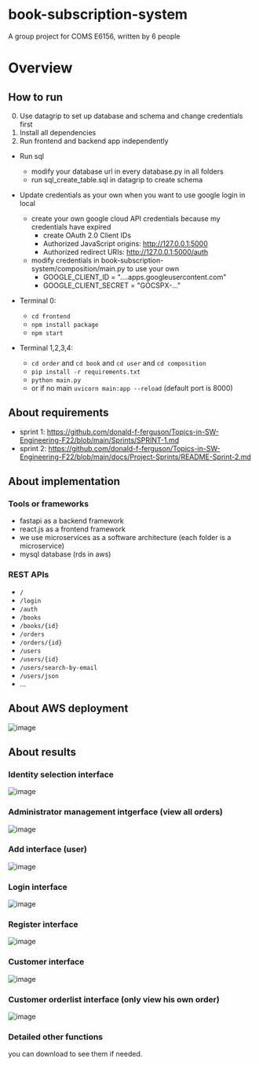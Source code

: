 # book-subscription-system
A group project for COMS E6156, written by 6 people

# Overview

## How to run

0. Use datagrip to set up database and schema and change credentials first
1. Install all dependencies
2. Run frontend and backend app independently

- Run sql
  - modify your database url in every database.py in all folders
  - run sql_create_table.sql in datagrip to create schema
  
- Update credentials as your own when you want to use google login in local
  - create your own google cloud API credentials because my credentials have expired
    - create OAuth 2.0 Client IDs
    - Authorized JavaScript origins: http://127.0.0.1:5000
    - Authorized redirect URIs: http://127.0.0.1:5000/auth
  - modify credentials in book-subscription-system/composition/main.py to use your own 
    - GOOGLE_CLIENT_ID = "....apps.googleusercontent.com"
    - GOOGLE_CLIENT_SECRET = "GOCSPX-..."

- Terminal 0: 
  - `cd frontend`
  - `npm install package`
  - `npm start`

- Terminal 1,2,3,4: 
  - `cd order` and `cd book` and `cd user` and `cd composition`
  - `pip install -r requirements.txt`
  - `python main.py`
  - or if no main `uvicorn main:app --reload` (default port is 8000)
  
## About requirements

- sprint 1: https://github.com/donald-f-ferguson/Topics-in-SW-Engineering-F22/blob/main/Sprints/SPRINT-1.md
- sprint 2: https://github.com/donald-f-ferguson/Topics-in-SW-Engineering-F22/blob/main/docs/Project-Sprints/README-Sprint-2.md

## About implementation

### Tools or frameworks
- fastapi as a backend framework
- react.js as a frontend framework
- we use microservices as a software architecture (each folder is a microservice)
- mysql database (rds in aws)

### REST APIs
- `/`
- `/login`
- `/auth`
- `/books`
- `/books/{id}`
- `/orders`
- `/orders/{id}`
- `/users`
- `/users/{id}`
- `/users/search-by-email`
- `/users/json`
- ...

## About AWS deployment

![image](https://user-images.githubusercontent.com/42087697/211357136-18800b38-5c28-435e-bb04-9503b57d2988.png)

## About results

### Identity selection interface
![image](https://user-images.githubusercontent.com/42087697/211355139-bab26d84-8213-4b47-8536-1d4b8cc3c468.png)

### Administrator management intgerface (view all orders)
![image](https://user-images.githubusercontent.com/42087697/211355432-70fdd37d-8ead-4e14-838f-086a439b3a69.png)

### Add interface (user)
![image](https://user-images.githubusercontent.com/42087697/211355714-3b06823d-1b1b-4bee-bf2d-947301bd768c.png)

### Login interface
![image](https://user-images.githubusercontent.com/42087697/211355817-5f4c018f-e7e1-44c7-bd08-56bc23177f4d.png)

### Register interface
![image](https://user-images.githubusercontent.com/42087697/211355857-2a771a11-fdc0-4ab1-af48-f2615ae5d502.png)

### Customer interface
![image](https://user-images.githubusercontent.com/42087697/211358438-bdd7217a-ca7f-4085-a55c-df59352ce64b.png)

### Customer orderlist interface (only view his own order)
![image](https://user-images.githubusercontent.com/42087697/211356181-cbb3d786-c6de-4e91-af88-47b2aa044809.png)

### Detailed other functions
you can download to see them if needed.
